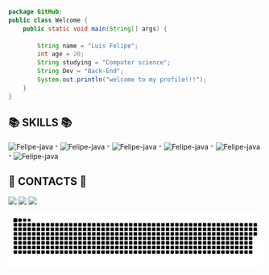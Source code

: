 ```java
package GitHub;
public class Welcome {
    public static void main(String[] args) {

        String name = "Luis Felipe";
        int age = 20;
        String studying = "Computer science";
        String Dev = "Back-End";
        System.out.println("welcome to my profile!!!");
    }
}
```

<!-- <h2><b>📈 STATISTICS 📈</b></h2>
  
  <div>
  <a href="https://github.com/luisfelipe03">
  <img height="180em" src="https://github-readme-stats.vercel.app/api?username=luisfelipe03&show_icons=true&theme=dark&include_all_commits=true&count_private=true"/>
  
</div>-->
  
  
  <div>
 <h2><b>📚 SKILLS 📚</b></h2>
  <img align="center" alt="Felipe-java" height="40" width="40" src="https://cdn.jsdelivr.net/gh/devicons/devicon/icons/java/java-original.svg"> -
  <img align="center" alt="Felipe-java" height="40" width="40" src="https://cdn.jsdelivr.net/gh/devicons/devicon/icons/spring/spring-original.svg"> -
  <img align="center" alt="Felipe-java" height="40" width="40" src="https://cdn.jsdelivr.net/gh/devicons/devicon/icons/postgresql/postgresql-original.svg"> -
  <img align="center" alt="Felipe-java" height="40" width="40" src="https://cdn.jsdelivr.net/gh/devicons/devicon@latest/icons/mysql/mysql-original-wordmark.svg"> -
   <img align="center" alt="Felipe-java" height="40" width="40" src="https://cdn.jsdelivr.net/gh/devicons/devicon@latest/icons/docker/docker-original.svg"> -
  <img align="center" alt="Felipe-java" height="40" width="40" src="https://cdn.jsdelivr.net/gh/devicons/devicon@latest/icons/git/git-original.svg"> 
 <!--<img align="center" alt="Felipe-java" height="40" width="40" src="https://cdn.jsdelivr.net/gh/devicons/devicon/icons/typescript/typescript-original.svg"> -->
  
  
</div>
  
	
  <h2><b>📲 CONTACTS 📲</b></h2>
  <a href="https://www.linkedin.com/in/luis-felipe-contrate/" target="_blank"><img src="https://img.icons8.com/color/48/000000/linkedin.png"/></a>
  <a href = "mailto: luis.felipea@ufape.edu.br"><img src="https://img.icons8.com/fluency/48/000000/email-open.png"/></a>
  <a href="https://www.instagram.com/luis_felipe36/" target="_blank"><img src="https://img.icons8.com/fluency/48/000000/instagram-new.png"/></a>
  <!--<a href="https://wakatime.com/@luis_felipe36"><img height="40" width="40" src="https://wakatime.com/static/img/wakatime.svg"></a>-->
  
  
![Snake animation](https://github.com/luisfelipe03/luisfelipe03/blob/output/github-contribution-grid-snake.svg)
